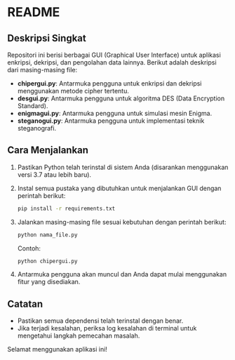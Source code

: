 # README

## Deskripsi Singkat

Repositori ini berisi berbagai GUI (Graphical User Interface) untuk aplikasi enkripsi, dekripsi, dan pengolahan data lainnya. Berikut adalah deskripsi dari masing-masing file:

- **chipergui.py**: Antarmuka pengguna untuk enkripsi dan dekripsi menggunakan metode cipher tertentu.
- **desgui.py**: Antarmuka pengguna untuk algoritma DES (Data Encryption Standard).
- **enigmagui.py**: Antarmuka pengguna untuk simulasi mesin Enigma.
- **steganogui.py**: Antarmuka pengguna untuk implementasi teknik steganografi.

## Cara Menjalankan

1. Pastikan Python telah terinstal di sistem Anda (disarankan menggunakan versi 3.7 atau lebih baru).
2. Instal semua pustaka yang dibutuhkan untuk menjalankan GUI dengan perintah berikut:

   ```bash
   pip install -r requirements.txt
   ```

3. Jalankan masing-masing file sesuai kebutuhan dengan perintah berikut:

   ```bash
   python nama_file.py
   ```

   Contoh:

   ```bash
   python chipergui.py
   ```

4. Antarmuka pengguna akan muncul dan Anda dapat mulai menggunakan fitur yang disediakan.

## Catatan

- Pastikan semua dependensi telah terinstal dengan benar.
- Jika terjadi kesalahan, periksa log kesalahan di terminal untuk mengetahui langkah pemecahan masalah.

Selamat menggunakan aplikasi ini!
